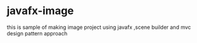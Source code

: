 # javafx-image
this is sample of making image project using javafx ,scene builder and mvc design pattern approach 
